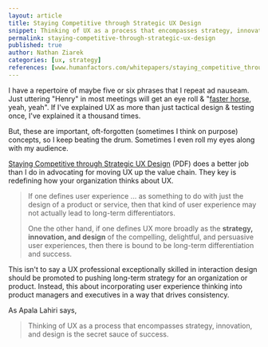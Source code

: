 ```yaml
---
layout: article
title: Staying Competitive through Strategic UX Design
snippet: Thinking of UX as a process that encompasses strategy, innovation & design is the secret sauce of success.
permalink: staying-competitive-through-strategic-ux-design
published: true
author: Nathan Ziarek
categories: [ux, strategy]
references: [www.humanfactors.com/whitepapers/staying_competitive_through_strategic_ux_design.asp#.U_Sg6Ety5fs|HFI Whitepaper]
---
```


I have a repertoire of maybe five or six phrases that I repeat ad nauseam. Just uttering "Henry" in most meetings will get an eye roll & "[faster horse][1], yeah, yeah". If I've explained UX as more than just tactical design & testing once, I've explained it a thousand times.

But, these are important, oft-forgotten (sometimes I think on purpose) concepts, so I keep beating the drum. Sometimes I even roll my eyes along with my audience.

[Staying Competitive through Strategic UX Design][0] (PDF) does a better job than I do in advocating for moving UX up the value chain. They key is redefining how your organization thinks about UX.

> If one defines user experience ... as something to do with just the design of a product or service, then that kind of user experience may not actually lead to long-term differentiators.
>
> One the other hand, if one defines UX more broadly as the **strategy, innovation, and design** of the compelling, delightful, and persuasive user experiences, then there is bound to be long-term differentiation and success.

This isn't to say a UX professional exceptionally skilled in interaction design should be promoted to pushing long-term strategy for an organization or product. Instead, this about incorporating user experience thinking into product managers and executives in a way that drives consistency.

As Apala Lahiri says,

> Thinking of UX as a process that encompasses strategy, innovation, and design is the secret sauce of success.

[0]: http://info.humanfactors.com/acton/attachment/4167/4167:f-00e0/1/
[1]: /if-all-you-want-if-to-protect-the-consumer-join-the-ACLU
